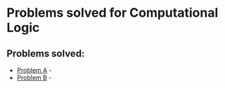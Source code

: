# Problems solved for Computational Logic

## Problems solved:
- [Problem A](./pbA/) - 
- [Problem B](./pbB/) - 
